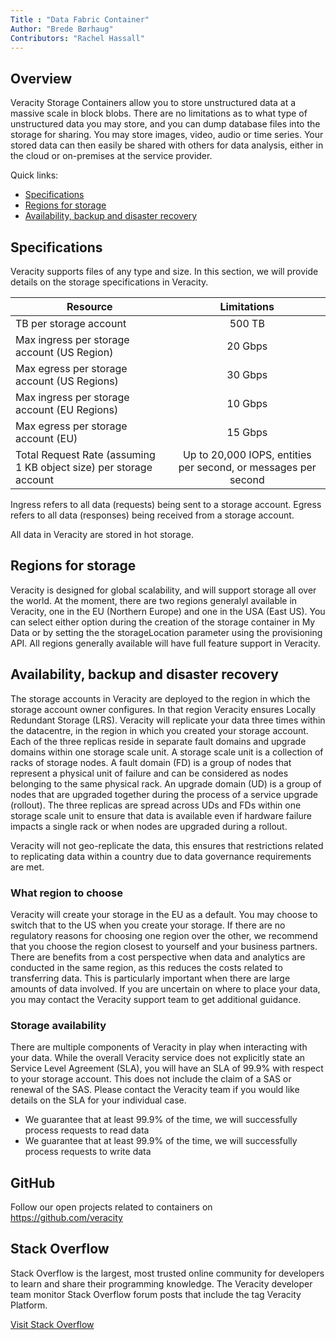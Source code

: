 ```yaml
---
Title : "Data Fabric Container"
Author: "Brede Børhaug"
Contributors: "Rachel Hassall"
---
```


## Overview 
Veracity Storage Containers allow you to store unstructured data at a massive scale in block blobs. There are no limitations as to what type of unstructured data you may store, and you can dump database files into the storage for sharing. You may store images, video, audio or time series. Your stored data can then easily be shared with others for data analysis, either in the cloud or on-premises at the service provider.


Quick links:

- [Specifications](#specifications)
- [Regions for storage](#regions-for-storage)
- [Availability, backup and disaster recovery](#availability-backup-and-disaster-recovery)


## Specifications
Veracity supports files of any type and size. In this section, we will provide details on the storage specifications in Veracity.

|Resource | Limitations |
| ------------- |:-------------:|
| TB per storage account | 500 TB|
| Max ingress per storage account (US Region) |	20 Gbps |
| Max egress per storage account (US Regions) |	30 Gbps |
| Max ingress per storage account (EU Regions) | 10 Gbps |
| Max egress per storage account (EU) |	15 Gbps |
| Total Request Rate (assuming 1 KB object size) per storage account | Up to 20,000 IOPS, entities per second, or messages per second |

Ingress refers to all data (requests) being sent to a storage account. Egress refers to all data (responses) being received from a storage account.

All data in Veracity are stored in hot storage.

## Regions for storage 
Veracity is designed for global scalability, and will support storage all over the world. At the moment, there are two regions generalyl available in Veracity, one in the EU (Northern Europe) and one in the USA (East US). You can select either option during the creation of the storage container in My Data or by setting the the storageLocation parameter using the provisioning API. All regions generally available will have full feature support in Veracity.


## Availability, backup and disaster recovery
The storage accounts in Veracity are deployed to the region in which the storage account owner configures. In that region Veracity ensures Locally Redundant Storage (LRS). Veracity will replicate your data three times within the datacentre, in the region in which you created your storage account. Each of the three replicas reside in separate fault domains and upgrade domains within one storage scale unit. A storage scale unit is a collection of racks of storage nodes. A fault domain (FD) is a group of nodes that represent a physical unit of failure and can be considered as nodes belonging to the same physical rack. An upgrade domain (UD) is a group of nodes that are upgraded together during the process of a service upgrade (rollout). The three replicas are spread across UDs and FDs within one storage scale unit to ensure that data is available even if hardware failure impacts a single rack or when nodes are upgraded during a rollout.

Veracity will not geo-replicate the data, this ensures that restrictions related to replicating data within a country due to data governance requirements are met. 

### What region to choose
Veracity will create your storage in the EU as a default. You may choose to switch that to the US when you create your storage. If there are no regulatory reasons for choosing one region over the other, we recommend that you choose the region closest to yourself and your business partners. There are benefits from a cost perspective when data and analytics are conducted in the same region, as this reduces the costs related to transferring data. This is particularly important when there are large amounts of data involved. If you are uncertain on where to place your data, you may contact the Veracity support team to get additional guidance.

### Storage availability
There are multiple components of Veracity in play when interacting with your data. While the overall Veracity service does not explicitly state an Service Level Agreement (SLA), you will have an SLA of 99.9% with respect to your storage account. This does not include the claim of a SAS or renewal of the SAS. Please contact the Veracity team if you would like details on the SLA for your individual case.

- We guarantee that at least 99.9%  of the time, we will successfully process requests to read data 
- We guarantee that at least 99.9%  of the time, we will successfully process requests to write data



## GitHub
Follow our open projects related to containers on https://github.com/veracity

## Stack Overflow
Stack Overflow is the largest, most trusted online community for developers to learn and share their programming knowledge. The Veracity developer team monitor Stack Overflow forum posts that include the tag Veracity Platform.

[Visit Stack Overflow](https://stackoverflow.com/questions/tagged/veracity+platform?mode=all)
 

 
